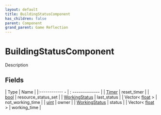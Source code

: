 ```yaml
---
layout: default
title: BuildingStatusComponent
has_children: false
parent: Component
grand_parent: Game Reflection
---
```

# BuildingStatusComponent
Description 

## Fields
| Type | Name |
|:------------ - | : -------------- |
| [Timer](game-reflection/classes/timer.md) | reset_timer |
| [bool](game-reflection/components/bool.md) | resource_status_set |
| [WorkingStatus](game-reflection/classes/working_status.md) | last_status |
| Vector< [float](game-reflection/components/float.md) > | not_working_time |
| [uint](game-reflection/components/uint.md) | owner |
| [WorkingStatus](game-reflection/classes/working_status.md) | status |
| Vector< [float](game-reflection/components/float.md) > | working_time |
